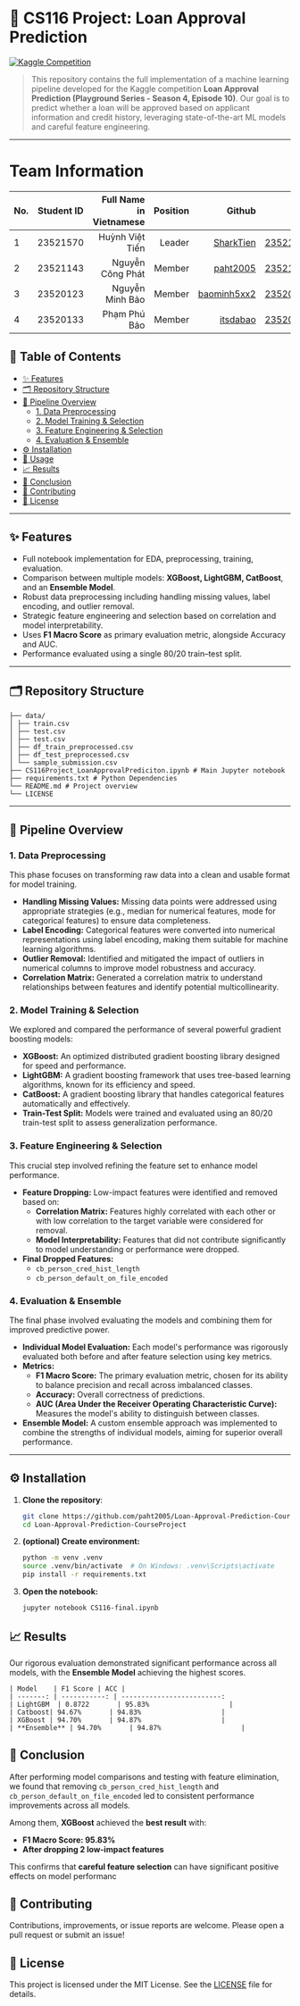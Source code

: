 # 🏦 CS116 Project: Loan Approval Prediction 

[![Kaggle Competition](https://img.shields.io/badge/Kaggle-Playground_S4E10-blue)](https://www.kaggle.com/competitions/playground-series-s4e10)

> This repository contains the full implementation of a machine learning pipeline developed for the Kaggle competition **Loan Approval Prediction (Playground Series - Season 4, Episode 10)**. Our goal is to predict whether a loan will be approved based on applicant information and credit history, leveraging state-of-the-art ML models and careful feature engineering.

---
# Team Information
| No.    | Student ID      | Full Name in Vietnamese        | Position   | Github                                       | Email                   |
| ------ |:---------------:| ------------------------------:|-----------:|---------------------------------------------:|-------------------------:
| 1      | 23521570        | Huỳnh Việt Tiến                |Leader      |[SharkTien](https://encr.pw/SCu2w)            |23521570@gm.uit.edu.vn   |
| 2      | 23521143        | Nguyễn Công Phát               |Member      |[paht2005](https://github.com/paht2005)       |23521143@gm.uit.edu.vn   |
| 3      | 23520123        | Nguyễn Minh Bảo                |Member      |[baominh5xx2](https://github.com/baominh5xx2) |23520123@gm.uit.edu.vn   |        
| 4      | 23520133        | Phạm Phú Bảo                   |Member      |[itsdabao](https://github.com/itsdabao)       |23520133@gm.uit.edu.vn   |

## 📖 Table of Contents

- [✨ Features](#-features)
- [🗂️ Repository Structure](#️-repository-structure)
- [🚀 Pipeline Overview](#-pipeline-overview)
  - [1. Data Preprocessing](#1-data-preprocessing)
  - [2. Model Training & Selection](#2-model-training-&-selection)
  - [3. Feature Engineering & Selection](#3-feature-engineering-&-selection)
  - [4. Evaluation & Ensemble](#4-evaluation-&-ensemble)
- [⚙️ Installation](#️-installation)
- [🎯 Usage](#-usage)
- [📈 Results](#-results)
- [📌 Conclusion](#-conclusion)
- [🤝 Contributing](#-contributing)
- [📄 License](#-license)

---

## ✨ Features

- Full notebook implementation for EDA, preprocessing, training, evaluation.
- Comparison between multiple models: **XGBoost, LightGBM, CatBoost**, and an **Ensemble Model**.
- Robust data preprocessing including handling missing values, label encoding, and outlier removal.
- Strategic feature engineering and selection based on correlation and model interpretability.
- Uses **F1 Macro Score** as primary evaluation metric, alongside Accuracy and AUC.
- Performance evaluated using a single 80/20 train–test split.

---

## 🗂️ Repository Structure

```
├── data/
│ ├── train.csv
│ ├── test.csv
│ ├── test.csv
│ ├── df_train_preprocessed.csv
│ ├── df_test_preprocessed.csv
│ └── sample_submission.csv
├── CS116Project_LoanApprovalPrediciton.ipynb # Main Jupyter notebook
├── requirements.txt # Python Dependencies
└── README.md # Project overview
└── LICENSE
```

---

## 🚀 Pipeline Overview

### 1. Data Preprocessing
This phase focuses on transforming raw data into a clean and usable format for model training.
- **Handling Missing Values:** Missing data points were addressed using appropriate strategies (e.g., median for numerical features, mode for categorical features) to ensure data completeness.
- **Label Encoding:** Categorical features were converted into numerical representations using label encoding, making them suitable for machine learning algorithms.
- **Outlier Removal:** Identified and mitigated the impact of outliers in numerical columns to improve model robustness and accuracy.
- **Correlation Matrix:** Generated a correlation matrix to understand relationships between features and identify potential multicollinearity.

### 2. Model Training & Selection
We explored and compared the performance of several powerful gradient boosting models:
- **XGBoost:** An optimized distributed gradient boosting library designed for speed and performance.
- **LightGBM:** A gradient boosting framework that uses tree-based learning algorithms, known for its efficiency and speed.
- **CatBoost:** A gradient boosting library that handles categorical features automatically and effectively.
- **Train-Test Split:** Models were trained and evaluated using an 80/20 train-test split to assess generalization performance.
### 3. Feature Engineering & Selection
This crucial step involved refining the feature set to enhance model performance.
- **Feature Dropping:** Low-impact features were identified and removed based on:
  - **Correlation Matrix:** Features highly correlated with each other or with low correlation to the target variable were considered for removal.
  - **Model Interpretability:** Features that did not contribute significantly to model understanding or performance were dropped.
- **Final Dropped Features:**
  - ``cb_person_cred_hist_length``
  - ``cb_person_default_on_file_encoded``

### 4. Evaluation & Ensemble
The final phase involved evaluating the models and combining them for improved predictive power.
- **Individual Model Evaluation:** Each model's performance was rigorously evaluated both before and after feature selection using key metrics.
- **Metrics:**
  - **F1 Macro Score:** The primary evaluation metric, chosen for its ability to balance precision and recall across imbalanced classes.
  - **Accuracy:** Overall correctness of predictions.
  - **AUC (Area Under the Receiver Operating Characteristic Curve):** Measures the model's ability to distinguish between classes.
- **Ensemble Model:** A custom ensemble approach was implemented to combine the strengths of individual models, aiming for superior overall performance.

---

## ⚙️ Installation
1. **Clone the repository**:
   ```bash
   git clone https://github.com/paht2005/Loan-Approval-Prediction-CourseProjectgit
   cd Loan-Approval-Prediction-CourseProject

   ```
2. **(optional) Create environment:**
   ```bash
   python -m venv .venv
   source .venv/bin/activate  # On Windows: .venv\Scripts\activate
   pip install -r requirements.txt
   ```
3. **Open the notebook:**
   ```bash
   jupyter notebook CS116-final.ipynb
   ```
## 📈 Results

Our rigorous evaluation demonstrated significant performance across all models, with the **Ensemble Model** achieving the highest scores.
```
| Model    | F1 Score | ACC |
| -------: | -----------: | -------------------------: 
| LightGBM  | 0.8722       | 95.83%                    |
| Catboost| 94.67%       | 94.83%                    |
| XGBoost | 94.70%       | 94.87%                    |
| **Ensemble** | 94.70%       | 94.87%                    |
```
## 📌 Conclusion
After performing model comparisons and testing with feature elimination, we found that removing ``cb_person_cred_hist_length`` and ``cb_person_default_on_file_encoded`` led to consistent performance improvements across all models.

Among them, **XGBoost** achieved the **best result** with:
- **F1 Macro Score: 95.83%**
- **After dropping 2 low-impact features**

This confirms that **careful feature selection** can have significant positive effects on model performanc

## 🤝 Contributing
Contributions, improvements, or issue reports are welcome. Please open a pull request or submit an issue!

## 📄 License

This project is licensed under the MIT License. See the [LICENSE](./LICENSE) file for details.

